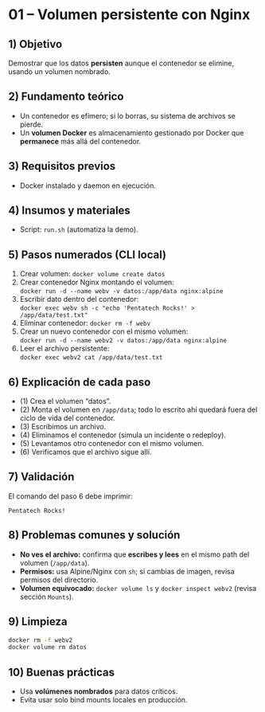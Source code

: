 # 01 – Volumen persistente con Nginx

## 1) Objetivo
Demostrar que los datos **persisten** aunque el contenedor se elimine, usando un volumen nombrado.

## 2) Fundamento teórico
- Un contenedor es efímero; si lo borras, su sistema de archivos se pierde.
- Un **volumen Docker** es almacenamiento gestionado por Docker que **permanece** más allá del contenedor.

## 3) Requisitos previos
- Docker instalado y daemon en ejecución.

## 4) Insumos y materiales
- Script: `run.sh` (automatiza la demo).

## 5) Pasos numerados (CLI local)
1. Crear volumen: `docker volume create datos`
2. Crear contenedor Nginx montando el volumen:  
   `docker run -d --name webv -v datos:/app/data nginx:alpine`
3. Escribir dato dentro del contenedor:  
   `docker exec webv sh -c "echo 'Pentatech Rocks!' > /app/data/test.txt"`
4. Eliminar contenedor: `docker rm -f webv`
5. Crear un nuevo contenedor con el mismo volumen:  
   `docker run -d --name webv2 -v datos:/app/data nginx:alpine`
6. Leer el archivo persistente:  
   `docker exec webv2 cat /app/data/test.txt`

## 6) Explicación de cada paso
- (1) Crea el volumen “datos”.
- (2) Monta el volumen en `/app/data`; todo lo escrito ahí quedará fuera del ciclo de vida del contenedor.
- (3) Escribimos un archivo.
- (4) Eliminamos el contenedor (simula un incidente o redeploy).
- (5) Levantamos otro contenedor con el mismo volumen.
- (6) Verificamos que el archivo sigue allí.

## 7) Validación
El comando del paso 6 debe imprimir:
```
Pentatech Rocks!
```

## 8) Problemas comunes y solución
- **No ves el archivo:** confirma que **escribes y lees** en el mismo path del volumen (`/app/data`).
- **Permisos:** usa Alpine/Nginx con `sh`; si cambias de imagen, revisa permisos del directorio.
- **Volumen equivocado:** `docker volume ls` y `docker inspect webv2` (revisa sección `Mounts`).

## 9) Limpieza
```bash
docker rm -f webv2
docker volume rm datos
```

## 10) Buenas prácticas
- Usa **volúmenes nombrados** para datos críticos.
- Evita usar solo bind mounts locales en producción.
